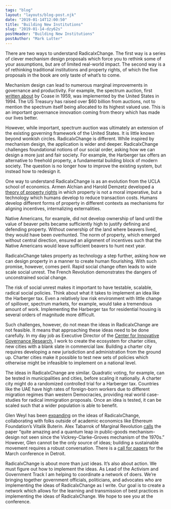 ```yaml
---
tags: "blog"
layout: "layouts/blog-post.njk"
date: "2019-01-14T12:00:50"
title: "Building New Institutions"
slug: "2019-01-14-dzy62s"
postHeader: "Building New Institutions"
postAuthor: "Mark Lutter"
---
```

There are two ways to understand RadicalxChange. The first way is a series of clever mechanism design proposals which force you to rethink some of your assumptions, but are of limited real-world impact. The second way is a of rethinking traditional institutions and property rights, of which the five proposals in the book are only taste of what’s to come.

Mechanism design can lead to numerous marginal improvements in governance and productivity. For example, the spectrum auction, first [written about](https://www.jstor.org/stable/724927) by Coase in 1959, was implemented by the United States in 1994. The US Treasury has raised over $60 billion from auctions, not to mention the spectrum itself being allocated to its highest valued use. This is an important governance innovation coming from theory which has made our lives better.

However, while important, spectrum auction was ultimately an extension of the existing governing framework of the United States. It is little known beyond wonkish circles. RadicalxChange is different. While inspired by mechanism design, the application is wider and deeper. RadicalxChange challenges foundational notions of our social order, asking how we can design a more just and fair society. For example, the Harberger tax offers an alternative to freehold property, a fundamental building block of modern society. The question is no longer how to improve the existing system, but instead how to redesign it.

One way to understand RadicalxChange is as an evolution from the UCLA school of economics. Armen Alchian and Harold Demzetz developed a [theory of property rights](https://econ.ucsb.edu/~tedb/Courses/Ec100C/Readings/Demsetz_Property_Rights.pdf) in which property is not a moral imperative, but a technology which humans develop to reduce transaction costs. Humans develop different forms of property in different contexts as mechanisms for aligning incentives, internalizing externalities.

Native Americans, for example, did not develop ownership of land until the value of beaver pelts became sufficiently high to justify defining and defending property. Without ownership of the land where beavers lived, they would have been overhunted. The norm of property, which emerged without central direction, ensured an alignment of incentives such that the Native Americans would leave sufficient beavers to hunt next year.

RadicalxChange takes property as technology a step further, asking how we can design property in a manner to create human flourishing. With such promise, however, comes peril. Rapid social change often leads to wide scale social unrest. The French Revolution demonstrates the dangers of unconstrained social change.

The risk of social unrest makes it important to have testable, scalable, radical social policies. Think about what it takes to implement an idea like the Harberger tax. Even a relatively low risk environment with little change of spillover, spectrum markets, for example, would take a tremendous amount of work. Implementing the Harberger tax for residential housing is several orders of magnitude more difficult.

Such challenges, however, do not mean the ideas in RadicalxChange are not feasible. It means that approaching these ideas need to be done carefully. In my day job as Executive Director of the [Center for Innovative Governance Research](https://innovativegovernance.org/), I work to create the ecosystem for charter cities, new cities with a blank slate in commercial law. Building a charter city requires developing a new jurisdiction and administration from the ground up. Charter cities make it possible to test new sets of policies which otherwise might be infeasible to implement on a national level.

The ideas in RadicalxChange are similar. Quadratic voting, for example, can be tested in municipalities and cities, before scaling it nationally. A charter city might do a randomized controlled trial for a Harberger tax. Countries like the UAE have high rates of foreign-born workers due to different migration regimes than western Democracies, providing real world case-studies for radical immigration proposals. Once an idea is tested, it can be scaled such that a wider population is able to benefit.

Glen Weyl has been [expanding](https://papers.ssrn.com/sol3/papers.cfm?abstract_id=3243656) on the ideas of RadicalxChange, collaborating with folks outside of academic economics like Ethereum Foundation’s Vitalik Buterin. Alex Tabarrok of Marginal Revolution [calls](https://marginalrevolution.com/marginalrevolution/2018/09/liberal-radicalism-mechanism-producing-public-goods.html) the paper “quite amazing and a quantum leap in public-goods mechanism-design not seen since the Vickrey-Clarke-Groves mechanism of the 1970s.” However, Glen cannot be the only source of ideas; building a sustainable movement requires a robust conversation. There is a [call for papers](https://www.radicalxchange.org/blog/posts/2018-11-27-0vdrny/) for the March conference in Detroit.

RadicalxChange is about more than just ideas. It’s also about action. We must figure out how to implement the ideas. As Lead of the Activism and Government Track I am helping to coordinate a network of doers. We’re bringing together government officials, politicians, and advocates who are implementing the ideas of RadicalxChange as I write. Our goal is to create a network which allows for the learning and transmission of best practices in implementing the ideas of RadicalxChange. We hope to see you at the conference.